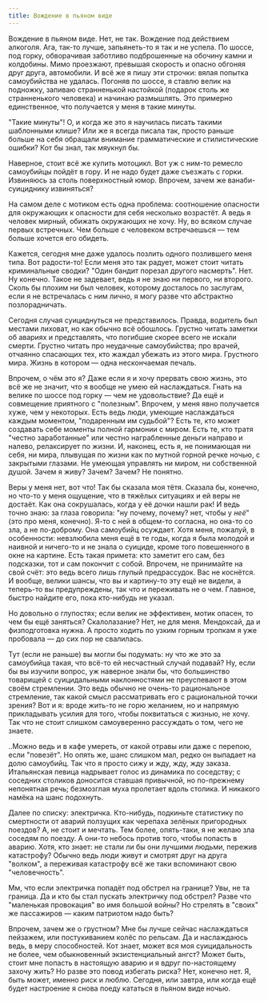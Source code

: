 ```yaml
---
title: Вождение в пьяном виде
---
```


Вождение в пьяном виде. Нет, не так. Вождение под действием алкоголя. Ага,
так-то лучше, запьянеть-то я так и не успела. По шоссе, под горку, обворачивая
заботливо подброшенные на обочину камни и колдобины. Мимо проезжают, превышая
скорость и опасно обгоняя друг друга, автомобили. И всё же я пишу эти строчки:
вялая попытка самоубийства не удалась. Погоняв по шоссе, я ставлю велик на
подножку, запиваю странненькой настойкой (подарок столь же странненького
человека) и начинаю размышлять. Это примерно единственное, что получается у меня
в такие минуты.

"Такие минуты"! О, и когда же это я научилась писать такими шаблонными клише?
Или же я всегда писала так, просто раньше больше на себя обращали внимание
грамматические и стилистические ошибки? Кот бы знал, так мяукнул бы.

Наверное, стоит всё же купить мотоцикл. Вот уж с ним-то ремесло самоубийцы
пойдёт в гору. И не надо будет даже съезжать с горки. Извиняюсь за столь
поверхностный юмор. Впрочем, зачем же ванаби-суициднику извиняться?

На самом деле с мотиком есть одна проблема: соотношение опасности для окружающих
к опасности для себя несколько возрастёт. А ведь я человек мирный, обижать
окружающих не хочу. Ну, во всяком случае первых встречных. Чем больше с
человеком встречаешься — тем больше хочется его обидеть.

Кажется, сегодня мне даже удалось позлить одного позлившего меня типа. Вот
радости-то! Если меня это так радует, может стоит читать криминальные сводки?
"Один бандит порезал другого насмерть". Нет. Ну конечно. Такое не задевает, ведь
я не знаю ни первого, ни второго. Сколь бы плохим ни был человек, которому
досталось по заслугам, если я не встречалась с ним лично, я могу разве что
абстрактно позлорадничать.

Сегодня случая суициднуться не представилось. Правда, водитель был местами
лиховат, но как обычно всё обошлось. Грустно читать заметки об авариях и
представлять, что погибшие скорее всего не искали смерти. Грустно читать про
неудачные самоубийства; про врачей, отчаянно спасающих тех, кто жаждал убежать
из этого мира. Грустного мира. Жизнь в котором — одна нескончаемая печаль.

Впрочем, о чём это я? Даже если я и хочу прервать свою жизнь, это всё же не
значит, что я вообще не умею ей наслаждаться. Гнать на велике по шоссе под горку
— чем не удовольствие? Да ещё и совмещение приятного с "полезным". Впрочем, у
меня явно получается хуже, чем у некоторых. Есть ведь люди, умеющие наслаждаться
каждым моментом, "подаренным им судьбой"? Есть те, кто может создавать себе
моменты полной гармонии с миром. Есть те, кто тратя "честно заработанные" или
честно награбленные деньги направо и налево, релаксирует по жизни. И, наконец,
есть я, не понимающая ни себя, ни мира, плывущая по жизни как по мутной горной
речке ночью, с закрытыми глазами. Не умеющая управлять ни миром, ни собственной
душой. Зачем я живу? Зачем? Зачем? Не понятно.

Веры у меня нет, вот что! Так бы сказала моя тётя. Сказала бы, конечно, но
что-то у меня ощущение, что в тяжёлых ситуациях и ей веры не достаёт. Как она
сокрушалась, когда у её дочки нашли рак! И ведь точно знаю: за глаза говорила:
"ну почему, почему? нет, чтобы у *неё*" (это про меня, конечно). Я-то с ней в
общем-то согласна, но она-то со зла, а не по-доброму. Она самоубийц
осуждает. Хотя меня, пожалуй, в особенности: невзлюбила меня ещё в те годы,
когда я была молодой и наивной и ничего-то и не знала о суициде, кроме того
повешенного в окне на картине. Есть такая примета: кто заметит его сам, без
подсказки, тот и сам покончит с собой. Впрочем, не принимайте на свой счёт: это
ведь всего лишь глупый предрассудок. Вас не коснётся. И вообще, велики шансы,
что вы и картину-то эту ещё не видели, а теперь-то вы предупреждены, так что и
переживать не о чем. Главное, быстро найдите его, пока кто-нибудь не указал.

Но довольно о глупостях; если велик не эффективен, мотик опасен, то чем бы ещё
заняться? Скалолазание? Нет, не для меня. Мендоксай, да и физподготовка нужна. А
просто ходить по узким горным тропкам я уже пробовала — до сих пор не свалилась.

Тут (если не раньше) вы могли бы подумать: ну что же это за самоубийца такая,
что всё-то ей несчастный случай подавай? Ну, если бы вы изучили вопрос, уж
наверное знали бы, что большинство товарищей с суицидальными наклонностями не
преуспевают в этом своём стремлении. Это ведь обычно не очень-то рациональное
стремление, так какой смысл рассматривать его с рациональной точки зрения? Вот и
я: вроде жить-то не горю желанием, но и напрямую прикладывать усилия для того,
чтобы поквитаться с жизнью, не хочу. Так что не стоит слишком самоуверенно
рассуждать о том, чего не знаете.

..Можно ведь и в кафе умереть, от какой отравы или даже с перепою, если
"повезёт". Но опять же, шанс слишком мал, редко он выпадает на долю
самоубийц. Так что я просто сижу и жду, жду, жду заказа. Итальянская певица
надрывает голос из динамика по соседству; с соседних столиков доносится ставшая
привычной, но по-прежнему непонятная речь; безмозглая муха пролетает вдоль
столика. И никакого намёка на шанс подохнуть.

Далее по списку: электричка. Кто-нибудь, подкиньте статистику по смертности от
аварий ползущих как черепаха зелёных пригородных поездов? А, не стоит и
мечтать. Тем более, опять-таки, я не желаю зла соседям по поезду. А они-то
небось против того, чтобы попасть в аварию. Хотя, кто знает: не стали ли бы они
лучшими людьми, пережив катастрофу? Обычно ведь люди живут и смотрят друг на
друга "волком", а переживая катастрофу всё же таки вспоминают свою
"человечность".

Мм, что если электричка попадёт под обстрел на границе? Увы, не та граница. Да и
кто бы стал пускать электричку под обстрел? Разве что "маленькая провокация" во
имя большой войны? Но стрелять в "своих" же пассажиров — каким патриотом надо
быть?

Впрочем, зачем же о грустном? Мне бы лучше сейчас наслаждаться пейзажем, или
постукиванием колёс по рельсам. Да и наслаждаюсь ведь, в меру способностей. Кот
знает, может вся моя суицидальность не более, чем обыкновенный экзистенциальный
ангст? Может быть, стоит мне попасть в настоящую аварию и я вдруг по-настоящему
захочу жить? Но разве это повод избегать риска? Нет, конечно нет. Я, быть может,
именно риск и люблю. Сегодня, или завтра, или когда ещё будет настроение я снова
поеду кататься в пьяном виде ночью.
